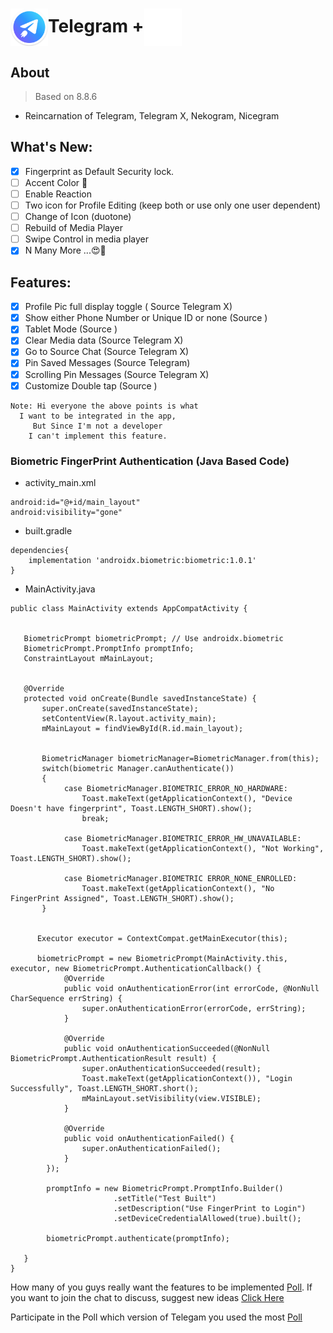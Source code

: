 # <img align="left" src="ic_launcher.png" height="60" width="60" /> <p align=left>Telegram +<img align="center" src="icon_foreground.png" height="60" width="60" ></p>

## About 
>Based on 8.8.6

- Reincarnation of Telegram, Telegram X, Nekogram, Nicegram 

## What's New:

- [x] Fingerprint as Default Security lock.
- [ ] Accent Color 🎨
- [ ] Enable Reaction
- [ ] Two icon for Profile Editing (keep both or use only one user dependent)
- [ ] Change of Icon (duotone)
- [ ] Rebuild of Media Player 
- [ ] Swipe Control in media player 
- [x] N Many More ...😍🥳

## Features:

- [x] Profile Pic full display toggle ( Source Telegram X)
- [x] Show either Phone Number or Unique ID or none (Source )
- [x] Tablet Mode (Source )
- [x] Clear Media data (Source Telegram X)
- [x] Go to Source Chat (Source Telegram X)
- [x] Pin Saved Messages (Source Telegram)
- [x] Scrolling Pin Messages (Source Telegram X)
- [x] Customize Double tap (Source )

```
Note: Hi everyone the above points is what 
  I want to be integrated in the app,
     But Since I'm not a developer 
    I can't implement this feature.
```   
### Biometric FingerPrint Authentication (Java Based Code)

- activity_main.xml
```
android:id="@+id/main_layout"
android:visibility="gone"
```

- built.gradle
```
dependencies{
    implementation 'androidx.biometric:biometric:1.0.1'
}
```

- MainActivity.java
```
public class MainActivity extends AppCompatActivity {
    

   BiometricPrompt biometricPrompt; // Use androidx.biometric
   BiometricPrompt.PromptInfo promptInfo;
   ConstraintLayout mMainLayout;


   @Override
   protected void onCreate(Bundle savedInstanceState) {
       super.onCreate(savedInstanceState);
       setContentView(R.layout.activity_main);
       mMainLayout = findViewById(R.id.main_layout);


       BiometricManager biometricManager=BiometricManager.from(this);
       switch(biometric Manager.canAuthenticate())
       {
            case BiometricManager.BIOMETRIC_ERROR_NO_HARDWARE:
                Toast.makeText(getApplicationContext(), "Device Doesn't have fingerprint", Toast.LENGTH_SHORT).show();
                break;

            case BiometricManager.BIOMETRIC_ERROR_HW_UNAVAILABLE:
                Toast.makeText(getApplicationContext(), "Not Working", Toast.LENGTH_SHORT).show();

            case BiometricManager.BIOMETRIC ERROR_NONE_ENROLLED:
                Toast.makeText(getApplicationContext(), "No FingerPrint Assigned", Toast.LENGTH_SHORT).show();
       }

       
      Executor executor = ContextCompat.getMainExecutor(this);

      biometricPrompt = new BiometricPrompt(MainActivity.this, executor, new BiometricPrompt.AuthenticationCallback() {
            @Override
            public void onAuthenticationError(int errorCode, @NonNull CharSequence errString) {
                super.onAuthenticationError(errorCode, errString);
            }

            @Override
            public void onAuthenticationSucceeded(@NonNull BiometricPrompt.AuthenticationResult result) {
                super.onAuthenticationSucceeded(result);
                Toast.makeText(getApplicationContext()), "Login Successfully", Toast.LENGTH_SHORT.short();
                mMainLayout.setVisibility(view.VISIBLE);
            }

            @Override
            public void onAuthenticationFailed() {
                super.onAuthenticationFailed();
            }
        });

        promptInfo = new BiometricPrompt.PromptInfo.Builder()
                       .setTitle("Test Built")
                       .setDescription("Use FingerPrint to Login")
                       .setDeviceCredentialAllowed(true).built();

        biometricPrompt.authenticate(promptInfo);

   }  
}
```

How many of you guys really want the features to be implemented [Poll](). If you want to join the chat to discuss, suggest new ideas [Click Here]() 

Participate in the Poll which version of Telegam you used the most [Poll]()
